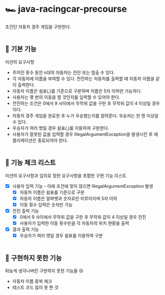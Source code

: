# 🏎️ java-racingcar-precourse
초간단 자동차 경주 게임을 구현한다.
<br><br>
## 🔧 기본 기능 
미션의 요구사항
- 주어진 횟수 동안 n대의 자동차는 전진 또는 멈출 수 있다.
- 각 자동차에 이름을 부여할 수 있다. 전진하는 자동차를 출력할 때 자동차 이름을 같이 출력한다.
- 자동차 이름은 쉼표(,)를 기준으로 구분하며 이름은 5자 이하만 가능하다.
- 사용자는 몇 번의 이동을 할 것인지를 입력할 수 있어야 한다.
- 전진하는 조건은 0에서 9 사이에서 무작위 값을 구한 후 무작위 값이 4 이상일 경우이다.
- 자동차 경주 게임을 완료한 후 누가 우승했는지를 알려준다. 우승자는 한 명 이상일 수 있다.
- 우승자가 여러 명일 경우 쉼표(,)를 이용하여 구분한다.
- 사용자가 잘못된 값을 입력할 경우 IllegalArgumentException을 발생시킨 후 애플리케이션은 종료되어야 한다.
<br><br>
## 📝 기능 체크 리스트
미션의 요구사항과 임의로 정한 요구사항을 포함한 구현 기능 리스트
- [x] 사용자 입력 기능 - 아래 조건에 맞지 않으면 IllegalArgumentException 발생
  - [x] 자동차 이름은 쉼표를 기준으로 구분
  - [x] 자동차 이름은 알파벳과 숫자로만 이루어지며 5자 이하
  - [x] 이동 횟수 입력은 숫자만 가능
- [x] 전진 출력 기능
  - [x] 0에서 9 사이에서 무작위 값을 구한 후 무작위 값이 4 이상일 경우 전진
  - [x] 사용자가 입력한 이동 횟수만큼 각 자동차의 위치 현황을 출력
- [x] 결과 출력 기능
  - [x] 우승자가 여러 명일 경우 쉼표를 이용하여 구분
<br><br>
## 🥲 구현하지 못한 기능
뒤늦게 생각나버린 구현하지 못한 기능들 😢
- 자동차 이름 중복 체크
- 테스트 코드 많이 못 짠 것
